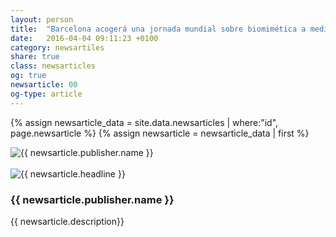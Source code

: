```yaml
---
layout: person
title:  "Barcelona acogerá una jornada mundial sobre biomimética a mediados de junio"
date:   2016-04-04 09:11:23 +0100
category: newsartiles
share: true
class: newsarticles
og: true
newsarticle: 00
og-type: article
---
```


{% assign newsarticle_data = site.data.newsarticles | where:"id", page.newsarticle %}
{% assign newsarticle = newsarticle_data | first %}
<div class="speaker">
	<div class="photo-wrapper rounded"><img src="{{ newsarticle.publisher.logo.url }}" alt="{{ newsarticle.publisher.name }}" class="img-responsive" /></div><br/>
	<div class="photo-wrapper rounded"><img src="{{ newsarticle.image.url }}" alt="{{ newsarticle.headline }}" class="img-responsive" /></div>
	<h3 class="name">{{ newsarticle.publisher.name }}</h3>
	<p class="about text-left">{{ newsarticle.description}} </p>
</div>